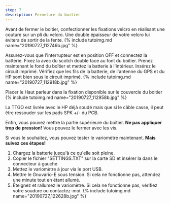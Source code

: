 ```yaml
---
step: 7
description: Fermeture du boitier
---
```


Avant de fermer le boitier, confectionner les fixations velcro en réalisant une couture sur un pli du velcro. Une double épaisseur de votre velcro lui évitera de sortir de la fente.
{% include tutoimg.md name="20190727_112746b.jpg" %}

Assurez-vous que l'interrupteur est en position OFF et connectez la batterie. Fixez la avec du scotch double face au font du boitier.
Prenez maintenant le fond du boîtier et mettez la batterie à l'intérieur.
Insérez le circuit imprimé. Vérifiez que les fils de la batterie, de l'antenne du GPS et du HP sont bien sous le circuit imprimé.
{% include tutoimg.md name="20190727_112918b.jpg" %}

Placer le Haut parleur dans la fixation disponible sur le couvercle du boitier
{% include tutoimg.md name="20190727_112958b.jpg" %}

La TTGO est livrée avec le HP déjà soudé mais que si le câble casse, il peut être ressouder sur les pads SPK +/- du PCB.

Enfin, vous pouvez mettre la partie supérieure du boîtier. **Ne pas appliquer trop de pression!** Vous pouvez le fermer avec les vis.

Si vous le souhaitez, vous pouvez tester le variomètre maintenant. **Mais suivez ces étapes!**
1. Chargez la batterie jusqu'à ce qu'elle soit pleine.
2. Copier le fichier "SETTINGS.TXT" sur la carte SD et insérer la dans le connecteur à gauche
3. Mettez le variomètre à jour via le port USB.
4. Mettre le Gnuvario-E sous tension. Si cela ne fonctionne pas, attendez une minute tout en étant allumé.
5. Éteignez et rallumez le variomètre. Si cela ne fonctionne pas, vérifiez votre soudure ou contactez-moi.
{% include tutoimg.md name="20190727_122628b.jpg" %}
